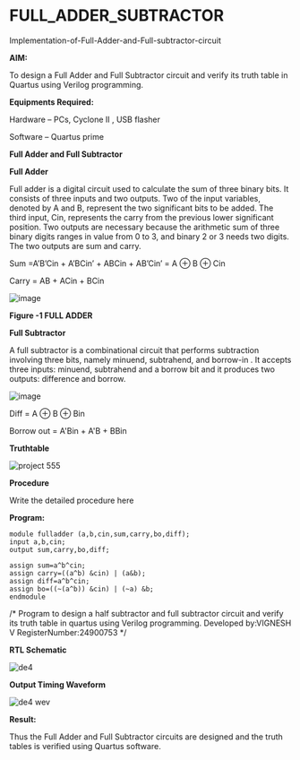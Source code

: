 # FULL_ADDER_SUBTRACTOR

Implementation-of-Full-Adder-and-Full-subtractor-circuit

**AIM:**

To design a Full Adder and Full Subtractor circuit and verify its truth table in Quartus using Verilog programming.

**Equipments Required:**

Hardware – PCs, Cyclone II , USB flasher

Software – Quartus prime

**Full Adder and Full Subtractor**

**Full Adder**

Full adder is a digital circuit used to calculate the sum of three binary bits. It consists of three inputs and two outputs. Two of the input variables, denoted by A and B, represent the two significant bits to be added. The third input, Cin, represents the carry from the previous lower significant position. Two outputs are necessary because the arithmetic sum of three binary digits ranges in value from 0 to 3, and binary 2 or 3 needs two digits. The two outputs are sum and carry.

Sum =A’B’Cin + A’BCin’ + ABCin + AB’Cin’ = A ⊕ B ⊕ Cin 

Carry = AB + ACin + BCin

![image](https://github.com/naavaneetha/FULL_ADDER_SUBTRACTOR/assets/154305477/0f30ba51-5ffb-4198-845f-18e054f675e7)

**Figure -1 FULL ADDER**

**Full Subtractor**

A full subtractor is a combinational circuit that performs subtraction involving three bits, namely minuend, subtrahend, and borrow-in . It accepts three inputs: minuend, subtrahend and a borrow bit and it produces two outputs: difference and borrow.

![image](https://github.com/naavaneetha/FULL_ADDER_SUBTRACTOR/assets/154305477/02b24f51-ab51-4304-9ad6-7b81ffc1ead5)

Diff = A ⊕ B ⊕ Bin 

Borrow out = A'Bin + A'B + BBin

**Truthtable**

![project 555](https://github.com/user-attachments/assets/9367e93c-737c-4825-85fa-0307e4f82dc2)


**Procedure**

Write the detailed procedure here

**Program:**

    module fulladder (a,b,cin,sum,carry,bo,diff);
    input a,b,cin;
    output sum,carry,bo,diff;

    assign sum=a^b^cin;
    assign carry=((a^b) &cin) | (a&b);
    assign diff=a^b^cin;
    assign bo=((~(a^b)) &cin) | (~a) &b;
    endmodule

/* Program to design a half subtractor and full subtractor circuit and verify its truth table in quartus using Verilog programming. Developed by:VIGNESH V
RegisterNumber:24900753
*/

**RTL Schematic**

![de4](https://github.com/user-attachments/assets/28edd22c-9b56-4ad7-89f9-831494f9313f)


**Output Timing Waveform**

![de4 wev](https://github.com/user-attachments/assets/7393893c-752e-493b-94c0-46eeda84db3e)


**Result:**

Thus the Full Adder and Full Subtractor circuits are designed and the truth tables is verified using Quartus software.



